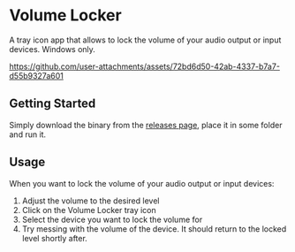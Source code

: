 # Volume Locker

A tray icon app that allows to lock the volume of your audio output or input devices. Windows only.

https://github.com/user-attachments/assets/72bd6d50-42ab-4337-b7a7-d55b9327a601

## Getting Started

Simply download the binary from the [releases page](https://github.com/felipecrs/volume-locker/releases), place it in some folder and run it.

## Usage

When you want to lock the volume of your audio output or input devices:

1. Adjust the volume to the desired level
2. Click on the Volume Locker tray icon
3. Select the device you want to lock the volume for
4. Try messing with the volume of the device. It should return to the locked level shortly after.
